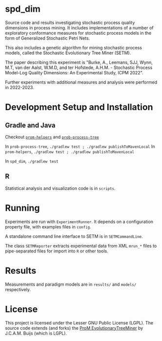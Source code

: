 # spd\_dim

Source code and results investigating stochastic process quality dimensions in process mining. It includes implementations of a number of exploratory conformance measures for stochastic process models in the form of Generalized Stochastic Petri Nets. 

This also includes a genetic algorithm for mining stochastic process models, called the Stochastic Evolutionary Tree Miner (SETM). 

The paper describing this experiment is "Burke, A., Leemans, SJJ, Wynn, M.T, van der Aalst, W.M.D, and ter Hofstede, A.H.M. - Stochastic Process Model-Log Quality Dimensions: An Experimental Study, ICPM 2022".

Further experiments with additional measures and analysis were performed in 2022-2023.

# Development Setup and Installation

## Gradle and Java

Checkout [`prom-helpers`](https://github.com/adamburkegh/prom-helpers) and [`prob-process-tree`](https://github.com/adamburkegh/prob-process-tree)

In `prob-process-tree`, `./gradlew test ; ./gradlew publishToMavenLocal`
In `prom-helpers`, `./gradlew test ; ./gradlew publishToMavenLocal`

In `spd_dim`, `./gradlew test`

## R 

Statistical analysis and visualization code is in `scripts`.

# Running

Experiments are run with `ExperimentRunner`. It depends on a configuration property file, with examples files in `config`.

A standalone command line interface to SETM is in `SETMCommandLine`.

The class `SETMReporter` extracts experimental data from XML `mrun_*` files to pipe-separated files for import into `R` or other tools.

# Results

Measurements and paradigm models are in `results/` and `models/` respectively.


# License

This project is licensed under the Lesser GNU Public License (LGPL). The source code extends (and forks) the [ProM EvolutionaryTreeMiner](https://svn.win.tue.nl/repos/prom/Packages/EvolutionaryTreeMiner/Trunk) by J.C.A.M. Buijs (which is LGPL). 

